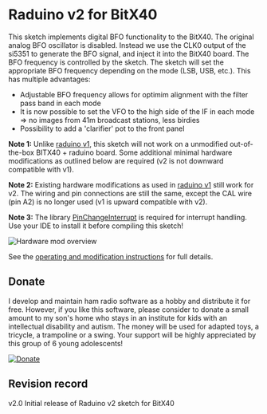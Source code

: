 # Raduino v2 for BitX40

This sketch implements digital BFO functionality to the BitX40. The original analog BFO oscillator is disabled. Instead we use the CLK0 output of the si5351 to generate the BFO signal, and inject it into the BitX40 board.
The BFO frequency is controlled by the sketch. The sketch will set the appropriate BFO frequency depending on the mode (LSB, USB, etc.). This has multiple advantages:
- Adjustable BFO frequency allows for optimim alignment with the filter pass band in each mode
- It is now possible to set the VFO to the high side of the IF in each mode => no images from 41m broadcast stations, less birdies
- Possibility to add a 'clarifier' pot to the front panel

**Note 1:** Unlike [raduino v1](https://github.com/amunters/bitx40/blob/master/README.md), this sketch will not work on a unmodified out-of-the-box BITX40 + raduino board. Some additional minimal hardware modifications as outlined below are required (v2 is not downward compatible with v1).

**Note 2:** Existing hardware modifications as used in [raduino v1](https://github.com/amunters/bitx40/blob/master/README.md) still work for v2. The wiring and pin connections are still the same, except the CAL wire (pin A2) is no longer used (v1 is upward compatible with v2).

**Note 3:** The library [PinChangeInterrupt](https://playground.arduino.cc/Main/PinChangeInterrupt) is required for interrupt handling. Use your IDE to install it before compiling this sketch!

![Hardware mod overview](https://github.com/amunters/bitx40/blob/master/hardware%20modification%20overview.PNG) 

See the [operating and modification instructions](https://github.com/amunters/bitx40/blob/master/operating-instructions.md) for full details.

## Donate

I develop and maintain ham radio software as a hobby and distribute it for free. However, if you like this software, please consider to donate a small amount to my son's home who stays in an institute for kids with an intellectual disability and autism. The money will be used for adapted toys, a tricycle, a trampoline or a swing. Your support will be highly appreciated by this group of 6 young adolescents!

 [![Donate](https://www.paypalobjects.com/en_US/GB/i/btn/btn_donateCC_LG.gif)](https://www.paypal.com/cgi-bin/webscr?cmd=_s-xclick&hosted_button_id=PTAMBM6QT8LP8)

## Revision record

v2.0  Initial release of Raduino v2 sketch for BitX40
